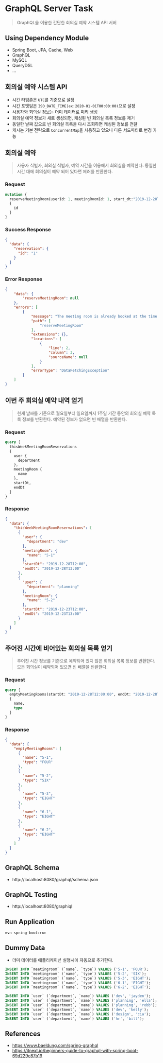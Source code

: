 # GraphQL Server Task
> GraphQL을 이용한 간단한 회의실 예약 시스템 API 서버

## Using Dependency Module
- Spring Boot, JPA, Cache, Web
- GraphQL
- MySQL
- QueryDSL
- ...

## 회의실 예약 시스템 API
- 시간 타임존은 <code>UTC</code>를 기준으로 설정
- 시간 포맷팅은 <code>ISO_DATE_TIME(ex:2020-01-01T00:00:00)</code>으로 설정
- 사용자와 회의실 정보는 더미 데이터로 미리 생성
- 회의실 예약 정보가 새로 생성되면, 캐싱된 빈 회의실 목록 정보를 제거
- 동일한 날짜 값으로 빈 회의실 목록을 다시 조회하면 캐싱된 정보를 전달
- 캐시는 기본 전략으로 <code>ConcurrentMap</code>을 사용하고 있으나 다른 서드파티로 변경 가능

## 회의실 예약
> 사용자 식별자, 회의실 식별자, 예약 시간을 이용해서 회의실을 예약한다. 동일한 시간 대에 회의실이 예약 되어 있다면 에러를 반환한다.

### Request
```graphql
mutation {
  reserveMeetingRoom(userId: 1, meetingRoomId: 1, start_dt:"2019-12-28T10:00:00", end_dt:"2019-12-28T11:00:00") 
  {
    id
  }
}
```

### Success Response
```json
{
  "data": {
    "reservation": {
      "id": "1"
    }
  }
}
```

### Error Response
```json
{
    "data": {
        "reserveMeetingRoom": null
    },
    "errors": [
        {
            "message": "The meeting room is already booked at the time.",
            "path": [
                "reserveMeetingRoom"
            ],
            "extensions": {},
            "locations": [
                {
                    "line": 2,
                    "column": 3,
                    "sourceName": null
                }
            ],
            "errorType": "DataFetchingException"
        }
    ]
}
```

## 이번 주 회의실 예약 내역 얻기
> 현재 날짜를 기준으로 월요일부터 일요일까지 1주일 기간 동안의 회의실 예약 목록 정보를 반환한다. 예약된 정보가 없으면 빈 배열을 반환한다.

### Request
```graphql
query {
  thisWeekMeetingRoomReservations
  {
    user {
      department
    },
    meetingRoom {
      name
    },
    startDt,
    endDt
  }
}
```

### Response
```json
{
  "data": {
    "thisWeekMeetingRoomReservations": [
      {
        "user": {
          "department": "dev"
        },
        "meetingRoom": {
          "name": "5-1"
        },
        "startDt": "2019-12-28T12:00",
        "endDt": "2019-12-28T13:00"
      },
      {
        "user": {
          "department": "planning"
        },
        "meetingRoom": {
          "name": "5-2"
        },
        "startDt": "2019-12-23T12:00",
        "endDt": "2019-12-23T13:00"
      }
    ]
  }
}
```

## 주어진 시간에 비어있는 회의실 목록 얻기
> 주어진 시간 정보를 기준으로 예약되어 있지 않은 회의실 목록 정보를 반환한다. 모든 회의실이 예약되어 있으면 빈 배열을 반환한다.

### Request
```graphql
query {
  emptyMeetingRooms(startDt: "2019-12-28T12:00:00", endDt: "2019-12-28T12:59:00")
  {
    name,
    type
  }
}
```

### Response
```json
{
  "data": {
    "emptyMeetingRooms": [
      {
        "name": "5-1",
        "type": "FOUR"
      },
      {
        "name": "5-2",
        "type": "SIX"
      },
      {
        "name": "5-3",
        "type": "EIGHT"
      },
      {
        "name": "6-1",
        "type": "EIGHT"
      },
      {
        "name": "6-2",
        "type": "EIGHT"
      }
    ]
  }
}
```

## GraphQL Schema
- http://localhost:8080/graphql/schema.json

## GraphQL Testing
- http://localhost:8080/graphiql

## Run Application
```
mvn spring-boot:run
```

## Dummy Data
- 더미 데이터를 애플리케이션 실행시에 자동으로 추가한다.

```sql
INSERT INTO `meetingroom` (`name`, `type`) VALUES ('5-1', 'FOUR');
INSERT INTO `meetingroom` (`name`, `type`) VALUES ('5-2', 'SIX');
INSERT INTO `meetingroom` (`name`, `type`) VALUES ('5-3', 'EIGHT');
INSERT INTO `meetingroom` (`name`, `type`) VALUES ('6-1', 'EIGHT');
INSERT INTO `meetingroom` (`name`, `type`) VALUES ('6-2', 'EIGHT');

INSERT INTO `user` (`department`, `name`) VALUES ('dev', 'jayden');
INSERT INTO `user` (`department`, `name`) VALUES ('planning', 'ella');
INSERT INTO `user` (`department`, `name`) VALUES ('planning', 'robb');
INSERT INTO `user` (`department`, `name`) VALUES ('dev', 'kelly');
INSERT INTO `user` (`department`, `name`) VALUES ('design', 'cia');
INSERT INTO `user` (`department`, `name`) VALUES ('hr', 'bill');
```

## References
- https://www.baeldung.com/spring-graphql
- https://itnext.io/beginners-guide-to-graphql-with-spring-boot-69d229e87b19